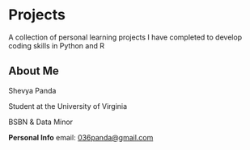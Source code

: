 # Projects
A collection of personal learning projects I have completed to develop coding skills in Python and R

## About Me

Shevya Panda

Student at the University of Virginia 

BSBN & Data Minor


**Personal Info**
email: 036panda@gmail.com
